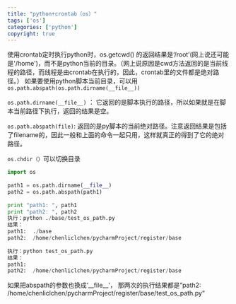 ```yaml
---
title: "python+crontab（os）"
tags: ['os']
categories: ['python']
copyright: true
---
```

使用crontab定时执行python时，os.getcwd() 的返回结果是‘/root’(网上说还可能是'/home')，而不是python当前的目录。（网上说原因是cwd方法返回的是当前线程的路径，而线程是由crontab在执行的，因此，crontab里的文件都是绝对路径。）
如果要使用python脚本当前目录，可以用`os.path.abspath(os.path.dirname(__file__))`

`os.path.dirname(__file__)`  ：
它返回的是脚本执行的路径，所以如果就是在脚本当前路径下执行，返回的结果是空。

`os.path.abspath(file)`:
返回的是py脚本的当前绝对路径。注意返回结果是包括了filename的，因此一般和上面的命令一起只用，这样就真正的得到了它的绝对路径。

`os.chdir（）`可以切换目录
```python
import os
 
path1 = os.path.dirname(__file__)
path2 = os.path.abspath(path1)
 
print "path1: ", path1
print "path2: ", path2
执行：python ./base/test_os_path.py 
结果：
path1:  ./base
path2:  /home/chenliclchen/pycharmProject/register/base
 
执行：python test_os_path.py
结果：
path1: 
path2:  /home/chenliclchen/pycharmProject/register/base
```
如果把abspath的参数也换成‘\_\_file__’， 那两次的执行结果都是”path2:  /home/chenliclchen/pycharmProject/register/base/test_os_path.py“
